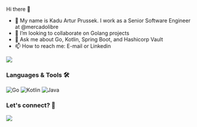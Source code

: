Hi there 👋

- 🔭 My name is Kadu Artur Prussek. I work as a Senior Software Engineer at @mercadolibre
- 👯 I’m looking to collaborate on Golang projects
- 💬 Ask me about Go, Kotlin, Spring Boot, and Hashicorp Vault
- 📫 How to reach me: E-mail or Linkedin

![](http://estruyf-github.azurewebsites.net/api/VisitorHit?user=kaduartur&repo=kaduartur&countColorcountColor)

### Languages & Tools 🛠  
![Go](https://img.shields.io/badge/-Go-05122A?style=flat&color=green)&nbsp;![Kotlin](https://img.shields.io/badge/-Kotlin-05122A?style=flat&color=green)&nbsp;![Java](https://img.shields.io/badge/-Java-05122A?style=flat&color=green)&nbsp;  


### Let's connect? 🤝

<p align="left">

<a href="https://www.linkedin.com/in/kadu-artur-prussek"><img src="https://img.shields.io/badge/-LinkedIn-0077B5?style=flat&logo=Linkedin&logoColor=white"/></a>

</p>
